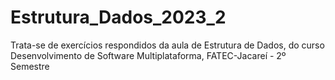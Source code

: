 # Estrutura_Dados_2023_2
Trata-se de exercícios respondidos da aula de Estrutura de Dados, do curso Desenvolvimento de Software Multiplataforma, FATEC-Jacareí - 2º Semestre

